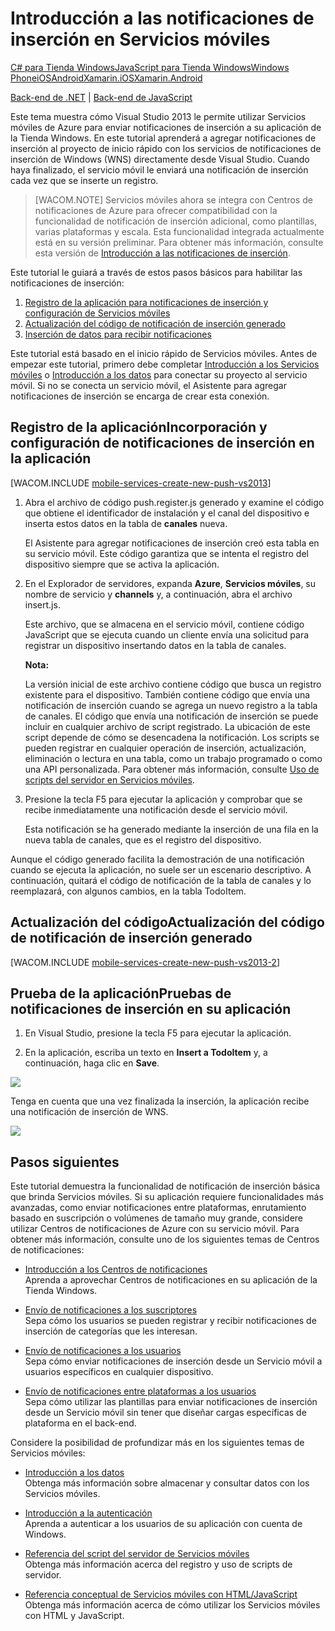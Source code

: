 <properties linkid="develop-mobile-tutorials-get-started-with-push-js-vs2013" urlDisplayName="Get Started with Push (JS)" pageTitle="Get started with push notifications (Windows Store JavaScript) | Mobile Dev Center" metaKeywords="" description="Learn how to use Azure Mobile Services to send push notifications to your Windows Store JavaScript app." metaCanonical="http://www.windowsazure.com/en-us/develop/mobile/tutorials/get-started-with-push-dotnet/" services="" documentationCenter="Mobile" title="Get started with push notifications in Mobile Services" authors="glenga" solutions="" manager="" editor="" />

Introducción a las notificaciones de inserción en Servicios móviles
===================================================================

[C\# para Tienda Windows](/en-us/documentation/articles/mobile-services-windows-store-dotnet-get-started-push "C# para Tienda Windows")[JavaScript para Tienda Windows](/en-us/documentation/articles/mobile-services-windows-store-javascript-get-started-push "JavaScript para Tienda Windows")[Windows Phone](/en-us/documentation/articles/mobile-services-windows-phone-get-started-push "Windows Phone")[iOS](/en-us/documentation/articles/mobile-services-ios-get-started-push "iOS")[Android](/en-us/documentation/articles/mobile-services-android-get-started-push "Android")[Xamarin.iOS](/en-us/documentation/articles/partner-xamarin-mobile-services-ios-get-started-push "Xamarin.iOS")[Xamarin.Android](/en-us/documentation/articles/partner-xamarin-mobile-services-android-get-started-push "Xamarin.Android")

[Back-end de .NET](/en-us/documentation/articles/mobile-services-dotnet-backend-windows-store-javascript-get-started-push/ "Back-end de .NET") | [Back-end de JavaScript](/en-us/documentation/articles/mobile-services-windows-store-javascript-get-started-push/ "Back-end de JavaScript")

Este tema muestra cómo Visual Studio 2013 le permite utilizar Servicios móviles de Azure para enviar notificaciones de inserción a su aplicación de la Tienda Windows. En este tutorial aprenderá a agregar notificaciones de inserción al proyecto de inicio rápido con los servicios de notificaciones de inserción de Windows (WNS) directamente desde Visual Studio. Cuando haya finalizado, el servicio móvil le enviará una notificación de inserción cada vez que se inserte un registro.

> [WACOM.NOTE] Servicios móviles ahora se integra con Centros de notificaciones de Azure para ofrecer compatibilidad con la funcionalidad de notificación de inserción adicional, como plantillas, varias plataformas y escala. Esta funcionalidad integrada actualmente está en su versión preliminar. Para obtener más información, consulte esta versión de [Introducción a las notificaciones de inserción](/en-us/documentation/articles/mobile-services-javascript-backend-windows-store-javascript-get-started-push/).

Este tutorial le guiará a través de estos pasos básicos para habilitar las notificaciones de inserción:

1.  [Registro de la aplicación para notificaciones de inserción y configuración de Servicios móviles](#register)
2.  [Actualización del código de notificación de inserción generado](#update-scripts)
3.  [Inserción de datos para recibir notificaciones](#test)

Este tutorial está basado en el inicio rápido de Servicios móviles. Antes de empezar este tutorial, primero debe completar [Introducción a los Servicios móviles](/en-us/develop/mobile/tutorials/get-started/) o [Introducción a los datos](/en-us/develop/mobile/tutorials/get-started-with-data-js/) para conectar su proyecto al servicio móvil. Si no se conecta un servicio móvil, el Asistente para agregar notificaciones de inserción se encarga de crear esta conexión.

Registro de la aplicaciónIncorporación y configuración de notificaciones de inserción en la aplicación
------------------------------------------------------------------------------------------------------

[WACOM.INCLUDE [mobile-services-create-new-push-vs2013](../includes/mobile-services-create-new-push-vs2013.md)]

1.  Abra el archivo de código push.register.js generado y examine el código que obtiene el identificador de instalación y el canal del dispositivo e inserta estos datos en la tabla de **canales** nueva.

    El Asistente para agregar notificaciones de inserción creó esta tabla en su servicio móvil. Este código garantiza que se intenta el registro del dispositivo siempre que se activa la aplicación.

2.  En el Explorador de servidores, expanda **Azure**, **Servicios móviles**, su nombre de servicio y **channels** y, a continuación, abra el archivo insert.js.

    Este archivo, que se almacena en el servicio móvil, contiene código JavaScript que se ejecuta cuando un cliente envía una solicitud para registrar un dispositivo insertando datos en la tabla de canales.

    **Nota:**

    La versión inicial de este archivo contiene código que busca un registro existente para el dispositivo. También contiene código que envía una notificación de inserción cuando se agrega un nuevo registro a la tabla de canales. El código que envía una notificación de inserción se puede incluir en cualquier archivo de script registrado. La ubicación de este script depende de cómo se desencadena la notificación. Los scripts se pueden registrar en cualquier operación de inserción, actualización, eliminación o lectura en una tabla, como un trabajo programado o como una API personalizada. Para obtener más información, consulte [Uso de scripts del servidor en Servicios móviles](http://go.microsoft.com/fwlink/p/?LinkID=287178).

3.  Presione la tecla F5 para ejecutar la aplicación y comprobar que se recibe inmediatamente una notificación desde el servicio móvil.

    Esta notificación se ha generado mediante la inserción de una fila en la nueva tabla de canales, que es el registro del dispositivo.

Aunque el código generado facilita la demostración de una notificación cuando se ejecuta la aplicación, no suele ser un escenario descriptivo. A continuación, quitará el código de notificación de la tabla de canales y lo reemplazará, con algunos cambios, en la tabla TodoItem.

Actualización del códigoActualización del código de notificación de inserción generado
--------------------------------------------------------------------------------------

[WACOM.INCLUDE [mobile-services-create-new-push-vs2013-2](../includes/mobile-services-create-new-push-vs2013-2.md)]

Prueba de la aplicaciónPruebas de notificaciones de inserción en su aplicación
------------------------------------------------------------------------------

1.  En Visual Studio, presione la tecla F5 para ejecutar la aplicación.

2.  En la aplicación, escriba un texto en **Insert a TodoItem** y, a continuación, haga clic en **Save**.

  ![][13]

  Tenga en cuenta que una vez finalizada la inserción, la aplicación recibe una notificación de inserción de WNS.

  ![][14]

Pasos siguientes
----------------

Este tutorial demuestra la funcionalidad de notificación de inserción básica que brinda Servicios móviles. Si su aplicación requiere funcionalidades más avanzadas, como enviar notificaciones entre plataformas, enrutamiento basado en suscripción o volúmenes de tamaño muy grande, considere utilizar Centros de notificaciones de Azure con su servicio móvil. Para obtener más información, consulte uno de los siguientes temas de Centros de notificaciones:

-   [Introducción a los Centros de notificaciones](/en-us/manage/services/notification-hubs/getting-started-windows-dotnet/)
  <br/>Aprenda a aprovechar Centros de notificaciones en su aplicación de la Tienda Windows.

-   [Envío de notificaciones a los suscriptores](/en-us/manage/services/notification-hubs/breaking-news-dotnet/)
  <br/>Sepa cómo los usuarios se pueden registrar y recibir notificaciones de inserción de categorías que les interesan.

-   [Envío de notificaciones a los usuarios](/en-us/manage/services/notification-hubs/notify-users/)
  <br/>Sepa cómo enviar notificaciones de inserción desde un Servicio móvil a usuarios específicos en cualquier dispositivo.

-   [Envío de notificaciones entre plataformas a los usuarios](/en-us/manage/services/notification-hubs/notify-users-xplat-mobile-services/)
  <br/>Sepa cómo utilizar las plantillas para enviar notificaciones de inserción desde un Servicio móvil sin tener que diseñar cargas específicas de plataforma en el back-end.

Considere la posibilidad de profundizar más en los siguientes temas de Servicios móviles:

-   [Introducción a los datos](/en-us/develop/mobile/tutorials/get-started-with-data-js/)
  <br/>Obtenga más información sobre almacenar y consultar datos con los Servicios móviles.

-   [Introducción a la autenticación](/en-us/develop/mobile/tutorials/get-started-with-users-js)
  <br/>Aprenda a autenticar a los usuarios de su aplicación con cuenta de Windows.

-   [Referencia del script del servidor de Servicios móviles](http://go.microsoft.com/fwlink/?LinkId=262293)
  <br/>Obtenga más información acerca del registro y uso de scripts de servidor.

-   [Referencia conceptual de Servicios móviles con HTML/JavaScript](/en-us/develop/mobile/how-to-guides/work-with-html-js-client/)
  <br/>Obtenga más información acerca de cómo utilizar los Servicios móviles con HTML y JavaScript.


<!-- Images. -->







[13]: ./media/mobile-services-windows-store-javascript-get-started-push/mobile-quickstart-push1.png
[14]: ./media/mobile-services-windows-store-javascript-get-started-push/mobile-quickstart-push2.png

